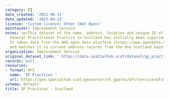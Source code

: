 ```yaml
---
category: []
date_created: '2021-06-11'
date_updated: '2023-04-12'
license: 'Custom licence: Other (Not Open)'
maintainer: Improvement Service
notes: <p>This dataset of the name, address, location and unique ID of every registered
  General Practitioner Practice in Scotland has initially been supplied by Geoplace.
  It takes data from the NHS open data platform (https://www.opendata.nhs.scot/dataset)
  and matches it to current address records from the One Scotland Gazetteer.and AddressBase.</p>
organization: Improvement Service
original_dataset_link: ' https://data.spatialhub.scot/dataset/gp_practices-is'
records: null
resources:
- format: WFS
  name: 'GP Practices '
  url: https://geo.spatialhub.scot/geoserver/sh_gpprac/wfs?service=wfs&typeName=sh_gpprac:pub_gpprac
schema: default
title: GP Practices - Scotland
---
```

